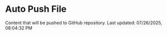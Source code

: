 # Auto Push File

Content that will be pushed to GitHub repository.
Last updated: 07/26/2025, 08:04:32 PM